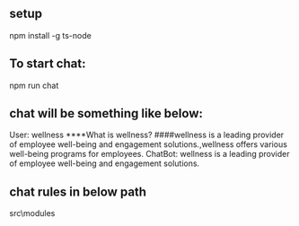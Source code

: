 ## setup

npm install -g ts-node

## To start chat:

npm run chat

## chat will be something like below:

User: wellness
\*\*\*\*What is wellness?
####wellness is a leading provider of employee well-being and engagement solutions.,wellness offers various well-being programs for employees.
ChatBot: wellness is a leading provider of employee well-being and engagement solutions.

## chat rules in below path

src\modules

